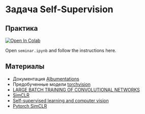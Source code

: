 # Задача Self-Supervision

## Практика

[![Open In Colab](https://colab.research.google.com/assets/colab-badge.svg)](https://colab.research.google.com/github/ml-dafe/ml_mipt_dafe/blob/main/03_Self_Supervision/Seminar_03_unsolved.ipynb)

Open `seminar.ipynb` and follow the instructions here.

## Материалы

- Документация [Albumentations](https://albumentations.ai/)
- Предобученные модели [torchvision](https://pytorch.org/vision/stable/models.html)
- [LARGE BATCH TRAINING OF CONVOLUTIONAL NETWORKS](https://arxiv.org/pdf/1708.03888.pdf)
- [SimCLR](https://arxiv.org/pdf/2002.05709.pdf)
- [Self-supervised learning and computer vision](https://www.fast.ai/2020/01/13/self_supervised/)
- [Pytorch SimCLR](https://github.com/sthalles/SimCLR)
